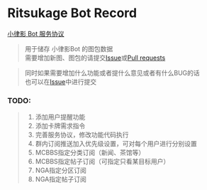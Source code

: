 # Ritsukage Bot Record  

[小律影 Bot 服务协议](https://github.com/BAKAOLC/RitsukageBotRecord/blob/master/LICENSE.md)

> 用于储存 小律影Bot 的图包数据  
> 需要增加新图、图包的请提交[Issue](https://github.com/BAKAOLC/RitsukageBotRecord/issues)或[Pull requests](https://github.com/BAKAOLC/RitsukageBotRecord/pulls)  

> 同时如果需要增加什么功能或者提什么意见或者有什么BUG的话  
> 也可以在[Issue](https://github.com/BAKAOLC/RitsukageBotRecord/issues)中进行提交  

### TODO:  
> 1. 添加用户提醒功能  
> 2. 添加卡牌需求指令  
> 3. 完善服务协议，修改功能代码执行  
> 4. 群内订阅推送加入优先级设置，可对每个用户进行分别设置  
> 5. MCBBS指定分类订阅（新闻、茶馆等）  
> 6. MCBBS指定帖子订阅（可指定只看某目标用户）  
> 7. NGA指定分区订阅  
> 8. NGA指定帖子订阅  